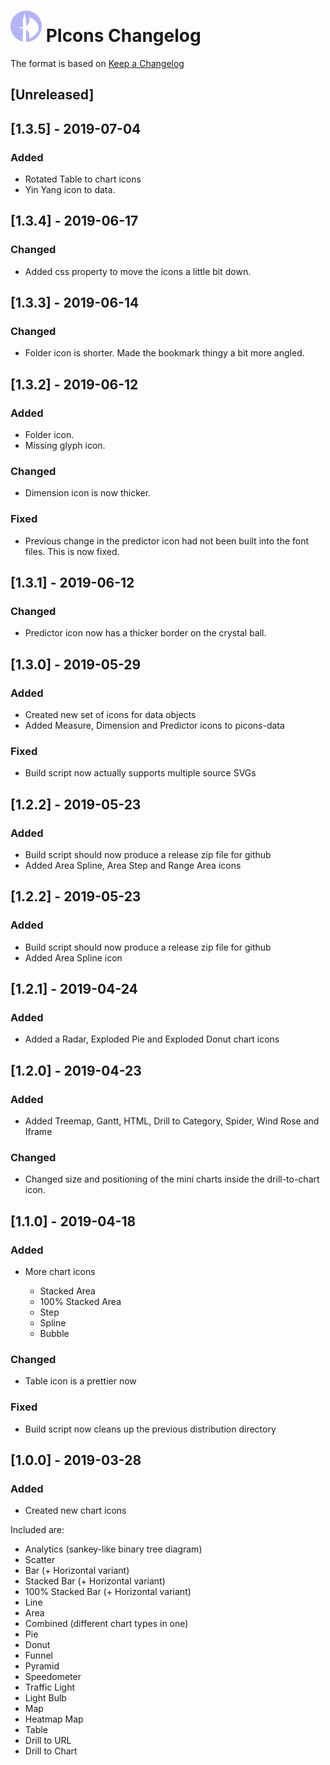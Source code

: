 # ![PIcons Logo](images/picons-logo-small.png) PIcons Changelog

The format is based on [Keep a Changelog](https://keepachangelog.com/en/1.0.0/)

## [Unreleased]

## [1.3.5] - 2019-07-04
### Added
- Rotated Table to chart icons
- Yin Yang icon to data.

## [1.3.4] - 2019-06-17
### Changed
- Added css property to move the icons a little bit down.

## [1.3.3] - 2019-06-14
### Changed
- Folder icon is shorter. Made the bookmark thingy a bit more angled.

## [1.3.2] - 2019-06-12
### Added
- Folder icon.
- Missing glyph icon.

### Changed
- Dimension icon is now thicker.

### Fixed
- Previous change in the predictor icon had not been built into the font files. This is now fixed.

## [1.3.1] - 2019-06-12
### Changed
- Predictor icon now has a thicker border on the crystal ball.

## [1.3.0] - 2019-05-29
### Added
- Created new set of icons for data objects
- Added Measure, Dimension and Predictor icons to picons-data

### Fixed
- Build script now actually supports multiple source SVGs

## [1.2.2] - 2019-05-23
### Added
- Build script should now produce a release zip file for github
- Added Area Spline, Area Step and Range Area icons


## [1.2.2] - 2019-05-23
### Added
- Build script should now produce a release zip file for github
- Added Area Spline icon

## [1.2.1] - 2019-04-24
### Added
- Added a Radar, Exploded Pie and Exploded Donut chart icons

## [1.2.0] - 2019-04-23
### Added
- Added Treemap, Gantt, HTML, Drill to Category, Spider, Wind Rose and Iframe

### Changed
- Changed size and positioning of the mini charts inside the drill-to-chart icon.

## [1.1.0] - 2019-04-18
### Added
- More chart icons

  * Stacked Area
  * 100% Stacked Area
  * Step
  * Spline
  * Bubble

### Changed
- Table icon is a prettier now

### Fixed
- Build script now cleans up the previous distribution directory

## [1.0.0] - 2019-03-28
### Added
- Created new chart icons

Included are:

 * Analytics (sankey-like binary tree diagram)
 * Scatter
 * Bar (+ Horizontal variant)
 * Stacked Bar (+ Horizontal variant)
 * 100% Stacked Bar (+ Horizontal variant)
 * Line
 * Area
 * Combined (different chart types in one)
 * Pie
 * Donut
 * Funnel
 * Pyramid
 * Speedometer
 * Traffic Light
 * Light Bulb
 * Map
 * Heatmap Map
 * Table
 * Drill to URL
 * Drill to Chart
